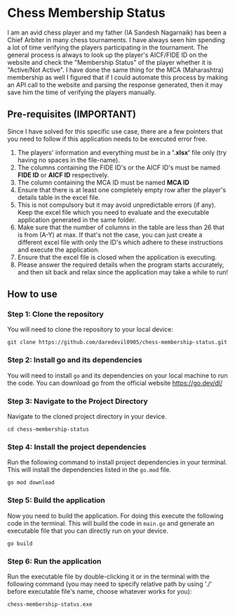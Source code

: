 # Chess Membership Status
I am an avid chess player and my father (IA Sandesh Nagarnaik) has been a Chief Arbiter in many chess tournaments. I have always seen him spending a lot of time verifying the players participating in the tournament. The general process is always to look up the player's AICF/FIDE ID on the website and check the "Membership Status" of the player whether it is "Active/Not Active". I have done the same thing for the MCA (Maharashtra) membership as well I figured that if I could automate this process by making an API call to the website and parsing the response generated, then it may save him the time of verifying the players manually.

## Pre-requisites (IMPORTANT)
Since I have solved for this specific use case, there are a few pointers that you need to follow if this application needs to be executed error free.  
1. The players' information and everything must be in a **'.xlsx'** file only (try having no spaces in the file-name).
2. The columns containing the FIDE ID's or the AICF ID's must be named **FIDE ID** or **AICF ID** respectively.
3. The column containing the MCA ID must be named **MCA ID**
4. Ensure that there is at least one completely empty row after the player's details table in the excel file.
5. This is not compulsory but it may avoid unpredictable errors (if any). Keep the excel file which you need to evaluate and the executable application generated in the same folder.
6. Make sure that the number of columns in the table are less than 26 that is from (A-Y) at max. If that's not the case, you can just create a different excel file with only the ID's which adhere to these instructions and execute the application.
7. Ensure that the excel file is closed when the application is executing.
8. Please answer the required details when the program starts accurately, and then sit back and relax since the application may take a while to run!

## How to use
### Step 1: Clone the repository
You will need to clone the repository to your local device:  
```
git clone https://github.com/daredevil0905/chess-membership-status.git
```

### Step 2: Install go and its dependencies
You will need to install `go` and its dependencies on your local machine to run the code. You can download go from the official website https://go.dev/dl/

### Step 3: Navigate to the Project Directory
Navigate to the cloned project directory in your device.  
```
cd chess-membership-status
```

### Step 4: Install the project dependencies
Run the following command to install project dependencies in your terminal. This will install the dependencies listed in the `go.mod` file.  
```
go mod download
```

### Step 5: Build the application
Now you need to build the application. For doing this execute the following code in the terminal. This will build the code in `main.go` and generate an executable file that you can directly run on your device.  
```
go build
```

### Step 6: Run the application
Run the executable file by double-clicking it or in the terminal with the following command (you may need to specify relative path by using './' before executable file's name, choose whatever works for you):  
```
chess-membership-status.exe
```

